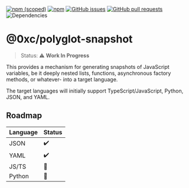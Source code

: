 [![npm (scoped)](https://img.shields.io/npm/v/@0xc/polyglot-snapshot)](https://www.npmjs.com/package/@0xc/polyglot-snapshot)
[![npm](https://img.shields.io/npm/dt/@0xc/polyglot-snapshot)](https://www.npmjs.com/package/@0xc/polyglot-snapshot)
[![GitHub issues](https://img.shields.io/github/issues/tcarrio/polyglot-snapshot-ts)](https://github.com/tcarrio/polyglot-snapshot-ts/issues)
[![GitHub pull requests](https://img.shields.io/github/issues-pr/tcarrio/polyglot-snapshot-ts)](https://github.com/tcarrio/polyglot-snapshot-ts/pulls)
![Dependencies](https://img.shields.io/david/tcarrio/polyglot-snapshot-ts)

# @0xc/polyglot-snapshot

> Status: ⚠️ **Work In Progress**

This provides a mechanism for generating snapshots of JavaScript variables, be it deeply nested lists, functions, asynchronous factory methods, or whatever- into a target language.

The target languages will initially support TypeScript/JavaScript, Python, JSON, and YAML.

## Roadmap

|Language|Status|
|--------|------|
|JSON    |✔️    |
|YAML    |✔️    |
|JS/TS   |🚧    |
|Python  |🚧    |
